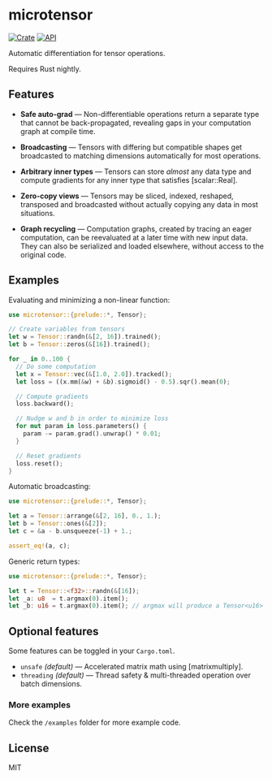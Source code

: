 # microtensor

[![Crate](https://img.shields.io/crates/v/microtensor.svg)](https://crates.io/crates/microtensor)
[![API](https://docs.rs/microtensor/badge.svg)](https://docs.rs/microtensor)

Automatic differentiation for tensor operations.

Requires Rust nightly.

## Features

- **Safe auto-grad** — Non-differentiable operations return a separate
type that cannot be back-propagated, revealing gaps in your computation graph
at compile time.

- **Broadcasting** — Tensors with differing but compatible shapes get
broadcasted to matching dimensions automatically for most operations.

- **Arbitrary inner types** — Tensors can store *almost* any data type and
compute gradients for any inner type that satisfies [scalar::Real].

- **Zero-copy views** — Tensors may be sliced, indexed, reshaped, transposed and
broadcasted without actually copying any data in most situations.

- **Graph recycling** — Computation graphs, created by tracing an eager computation,
can be reevaluated at a later time with new input data. They can also be serialized
and loaded elsewhere, without access to the original code.

## Examples

Evaluating and minimizing a non-linear function:
```rust
use microtensor::{prelude::*, Tensor};

// Create variables from tensors
let w = Tensor::randn(&[2, 16]).trained();
let b = Tensor::zeros(&[16]).trained();

for _ in 0..100 {
  // Do some computation
  let x = Tensor::vec(&[1.0, 2.0]).tracked();
  let loss = ((x.mm(&w) + &b).sigmoid() - 0.5).sqr().mean(0);

  // Compute gradients
  loss.backward();

  // Nudge w and b in order to minimize loss
  for mut param in loss.parameters() {
    param -= param.grad().unwrap() * 0.01;
  }

  // Reset gradients
  loss.reset();
}
```

Automatic broadcasting:
```rust
use microtensor::{prelude::*, Tensor};

let a = Tensor::arrange(&[2, 16], 0., 1.);
let b = Tensor::ones(&[2]);
let c = &a - b.unsqueeze(-1) + 1.;

assert_eq!(a, c);
```

Generic return types:
```rust
use microtensor::{prelude::*, Tensor};

let t = Tensor::<f32>::randn(&[16]);
let _a: u8  = t.argmax(0).item();
let _b: u16 = t.argmax(0).item(); // argmax will produce a Tensor<u16> here
```

## Optional features

Some features can be toggled in your `Cargo.toml`.

- `unsafe` *(default)* — Accelerated matrix math using [matrixmultiply].
- `threading` *(default)* — Thread safety & multi-threaded operation over batch dimensions.

### More examples
Check the `/examples` folder for more example code.

## License
MIT
